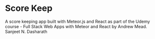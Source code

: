 # Score Keep

A score keeping app built with Meteor.js and React as part of the Udemy course - Full Stack Web Apps with Meteor and React by Andrew Mead.
Sanjeet N. Dasharath

